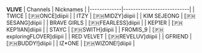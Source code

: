 **VLIVE**
| Channels    | Nicknames                 |
|-------------|---------------------------|
| TWICE       | [🇵🇭ONCE]diipii            |
| ITZY        | [🇵🇭MIDZY]diipii           |
| KIM SEJEONG | [🇵🇭SESANG]diipii          |
| BRAVE GIRLS | [🇵🇭FEARLESS]diipii        |
| KEP1ER      | [🇵🇭KEP1IAN]diipii         |
| STAYC       | [🇵🇭SWITH]diipii           |
| FROMIS_9    | [🇵🇭exploringFLOVER]diipii |
| RED VELVET  | [🇵🇭REVELUV]diipii         |
| GFRIEND     | [🇵🇭BUDDY!]diipii          |
| IZ*ONE      | [🇵🇭WIZONE!]diipii         |